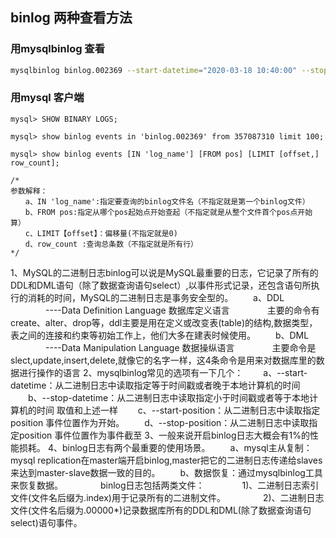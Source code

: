 ## binlog 两种查看方法

### 用mysqlbinlog 查看

```sh
mysqlbinlog binlog.002369 --start-datetime="2020-03-18 10:40:00" --stop-datetime="2020-03-18 10:50:00" --base64-output=decode-rows –v
```

### 用mysql 客户端

```mysql
mysql> SHOW BINARY LOGS;

mysql> show binlog events in 'binlog.002369' from 357087310 limit 100;

mysql> show binlog events [IN 'log_name'] [FROM pos] [LIMIT [offset,] row_count];

/*
参数解释：
　　a、IN 'log_name':指定要查询的binlog文件名（不指定就是第一个binlog文件）
　　b、FROM pos:指定从哪个pos起始点开始查起（不指定就是从整个文件首个pos点开始算）
　　c、LIMIT【offset】：偏移量(不指定就是0)
　　d、row_count :查询总条数（不指定就是所有行）
*/
```

1、MySQL的二进制日志binlog可以说是MySQL最重要的日志，它记录了所有的DDL和DML语句（除了数据查询语句select）,以事件形式记录，还包含语句所执行的消耗的时间，MySQL的二进制日志是事务安全型的。
　　a、DDL
　　　　----Data Definition Language 数据库定义语言 
　　　　主要的命令有create、alter、drop等，ddl主要是用在定义或改变表(table)的结构,数据类型，表之间的连接和约束等初始工作上，他们大多在建表时候使用。
　　b、DML
　　　　----Data Manipulation Language 数据操纵语言
　　　　主要命令是slect,update,insert,delete,就像它的名字一样，这4条命令是用来对数据库里的数据进行操作的语言
2、mysqlbinlog常见的选项有一下几个：
　　a、--start-datetime：从二进制日志中读取指定等于时间戳或者晚于本地计算机的时间
　　b、--stop-datetime：从二进制日志中读取指定小于时间戳或者等于本地计算机的时间 取值和上述一样
　　c、--start-position：从二进制日志中读取指定position 事件位置作为开始。
　　d、--stop-position：从二进制日志中读取指定position 事件位置作为事件截至
3、一般来说开启binlog日志大概会有1%的性能损耗。
4、binlog日志有两个最重要的使用场景。
　　a、mysql主从复制：mysql replication在master端开启binlog,master把它的二进制日志传递给slaves来达到master-slave数据一致的目的。
　　b、数据恢复：通过mysqlbinlog工具来恢复数据。
　　　　binlog日志包括两类文件：
　　　　1)、二进制日志索引文件(文件名后缀为.index)用于记录所有的二进制文件。
　　　　2)、二进制日志文件(文件名后缀为.00000*)记录数据库所有的DDL和DML(除了数据查询语句select)语句事件。
